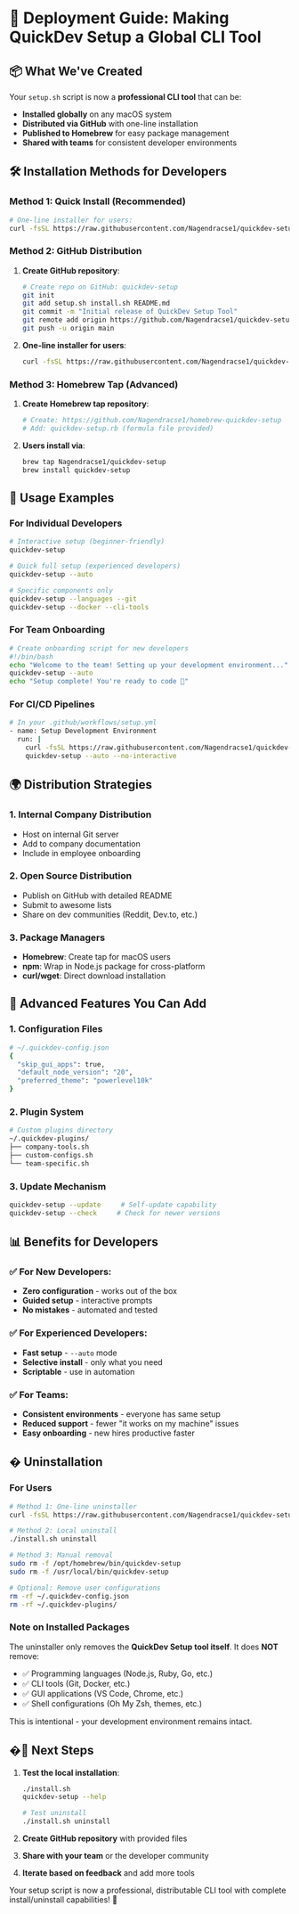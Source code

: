 # 🚀 Deployment Guide: Making QuickDev Setup a Global CLI Tool

## 📦 What We've Created

Your `setup.sh` script is now a **professional CLI tool** that can be:
- **Installed globally** on any macOS system
- **Distributed via GitHub** with one-line installation  
- **Published to Homebrew** for easy package management
- **Shared with teams** for consistent developer environments

## 🛠 Installation Methods for Developers

### Method 1: Quick Install (Recommended)
```bash
# One-line installer for users:
curl -fsSL https://raw.githubusercontent.com/Nagendracse1/quickdev-setup/main/install.sh | bash
```

### Method 2: GitHub Distribution
1. **Create GitHub repository**:
   ```bash
   # Create repo on GitHub: quickdev-setup
   git init
   git add setup.sh install.sh README.md
   git commit -m "Initial release of QuickDev Setup Tool"
   git remote add origin https://github.com/Nagendracse1/quickdev-setup.git
   git push -u origin main
   ```

2. **One-line installer for users**:
   ```bash
   curl -fsSL https://raw.githubusercontent.com/Nagendracse1/quickdev-setup/main/install.sh | bash
   ```

### Method 3: Homebrew Tap (Advanced)
1. **Create Homebrew tap repository**:
   ```bash
   # Create: https://github.com/Nagendracse1/homebrew-quickdev-setup
   # Add: quickdev-setup.rb (formula file provided)
   ```

2. **Users install via**:
   ```bash
   brew tap Nagendracse1/quickdev-setup
   brew install quickdev-setup
   ```

## 🎯 Usage Examples

### For Individual Developers
```bash
# Interactive setup (beginner-friendly)
quickdev-setup

# Quick full setup (experienced developers)  
quickdev-setup --auto

# Specific components only
quickdev-setup --languages --git
quickdev-setup --docker --cli-tools
```

### For Team Onboarding
```bash
# Create onboarding script for new developers
#!/bin/bash
echo "Welcome to the team! Setting up your development environment..."
quickdev-setup --auto
echo "Setup complete! You're ready to code 🚀"
```

### For CI/CD Pipelines  
```bash
# In your .github/workflows/setup.yml
- name: Setup Development Environment
  run: |
    curl -fsSL https://raw.githubusercontent.com/Nagendracse1/quickdev-setup/main/install.sh | bash
    quickdev-setup --auto --no-interactive
```

## 🌍 Distribution Strategies

### 1. **Internal Company Distribution**
- Host on internal Git server
- Add to company documentation
- Include in employee onboarding

### 2. **Open Source Distribution**  
- Publish on GitHub with detailed README
- Submit to awesome lists
- Share on dev communities (Reddit, Dev.to, etc.)

### 3. **Package Managers**
- **Homebrew**: Create tap for macOS users
- **npm**: Wrap in Node.js package for cross-platform
- **curl/wget**: Direct download installation

## 🔧 Advanced Features You Can Add

### 1. **Configuration Files**
```bash
# ~/.quickdev-config.json
{
  "skip_gui_apps": true,
  "default_node_version": "20",
  "preferred_theme": "powerlevel10k"
}
```

### 2. **Plugin System**
```bash
# Custom plugins directory
~/.quickdev-plugins/
├── company-tools.sh
├── custom-configs.sh
└── team-specific.sh
```

### 3. **Update Mechanism**
```bash
quickdev-setup --update     # Self-update capability
quickdev-setup --check     # Check for newer versions
```

## 📊 Benefits for Developers

### ✅ **For New Developers**:
- **Zero configuration** - works out of the box
- **Guided setup** - interactive prompts  
- **No mistakes** - automated and tested

### ✅ **For Experienced Developers**:
- **Fast setup** - `--auto` mode
- **Selective install** - only what you need
- **Scriptable** - use in automation

### ✅ **For Teams**:
- **Consistent environments** - everyone has same setup
- **Reduced support** - fewer "it works on my machine" issues
- **Easy onboarding** - new hires productive faster

## �️ Uninstallation

### For Users
```bash
# Method 1: One-line uninstaller
curl -fsSL https://raw.githubusercontent.com/Nagendracse1/quickdev-setup/main/install.sh | bash -s uninstall

# Method 2: Local uninstall
./install.sh uninstall

# Method 3: Manual removal
sudo rm -f /opt/homebrew/bin/quickdev-setup
sudo rm -f /usr/local/bin/quickdev-setup

# Optional: Remove user configurations
rm -rf ~/.quickdev-config.json
rm -rf ~/.quickdev-plugins/
```

### Note on Installed Packages
The uninstaller only removes the **QuickDev Setup tool itself**. It does **NOT** remove:
- ✅ Programming languages (Node.js, Ruby, Go, etc.)
- ✅ CLI tools (Git, Docker, etc.) 
- ✅ GUI applications (VS Code, Chrome, etc.)
- ✅ Shell configurations (Oh My Zsh, themes, etc.)

This is intentional - your development environment remains intact.

## �🚀 Next Steps

1. **Test the local installation**:
   ```bash
   ./install.sh
   quickdev-setup --help
   
   # Test uninstall
   ./install.sh uninstall
   ```

2. **Create GitHub repository** with provided files

3. **Share with your team** or the developer community

4. **Iterate based on feedback** and add more tools

Your setup script is now a professional, distributable CLI tool with complete install/uninstall capabilities! 🎉